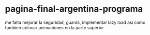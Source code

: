 # pagina-final-argentina-programa
me falta mejorar la seguridad, guards, implementar lazy load asi como tambien colocar animaciones en la parte superior
